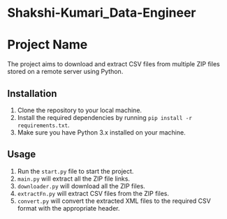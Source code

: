 # Shakshi-Kumari_Data-Engineer 

<h1>Project Name</h1>
    <p>The project aims to download and extract CSV files from multiple ZIP files stored on a remote server using Python.</p>
    <h2>Installation</h2>
    <ol>
      <li>Clone the repository to your local machine.</li>
      <li>Install the required dependencies by running <code>pip install -r requirements.txt</code>.</li>
      <li>Make sure you have Python 3.x installed on your machine.</li>
    </ol>
    <h2>Usage</h2>
    <ol>
      <li>Run the <code>start.py</code> file to start the project.</li>
      <li><code>main.py</code> will extract all the ZIP file links.</li>
      <li><code>downloader.py</code> will download all the ZIP files.</li>
      <li><code>extractFn.py</code> will extract CSV files from the ZIP files.</li>
      <li><code>convert.py</code> will convert the extracted XML files to the required CSV format with the appropriate header.</li>
    </ol>
